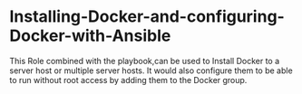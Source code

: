 # Installing-Docker-and-configuring-Docker-with-Ansible

This Role combined with the playbook,can be used to Install Docker to a server host or multiple server hosts. It would also configure them to be able to run without root access by adding them to the Docker group.
